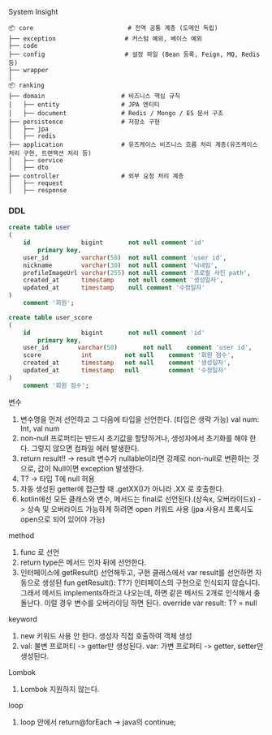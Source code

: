 System Insight

```
📦 core                          # 전역 공통 계층 (도메인 독립)
├── exception                   # 커스텀 예외, 베이스 예외
├── code
├── config                      # 설정 파일 (Bean 등록, Feign, MQ, Redis 등)
├── wrapper
│
📦 ranking
├── domain                     # 비즈니스 핵심 규칙
│   ├── entity                 # JPA 엔티티
│   ├── document               # Redis / Mongo / ES 문서 구조
├── persistence                # 저장소 구현
│   ├── jpa
│   ├── redis
├── application                # 유즈케이스 비즈니스 흐름 처리 계층(유즈케이스 처리 구현, 트랜잭션 처리 등)
│   ├── service
│   ├── dto
├── controller                 # 외부 요청 처리 계층
│   ├── request
│   ├── response
```

### DDL
```sql
create table user
(
    id              bigint       not null comment 'id'
        primary key,
    user_id         varchar(50)  not null comment 'user id',
    nickname        varchar(30)  not null comment '닉네임',
    profileImageUrl varchar(255) not null comment '프로필 사진 path',
    created_at      timestamp    not null comment '생성일자',
    updated_at      timestamp    null comment '수정일자'
)
    comment '회원';
```

```sql
create table user_score
(
    id              bigint       not null comment 'id'
        primary key,
    user_id        varchar(50)       not null    comment 'user id',
    score           int         not null    comment '회원 점수',
    created_at      timestamp   not null    comment '생성일자',
    updated_at      timestamp   null        comment '수정일자'
)
    comment '회원 점수';
```



변수
1. 변수명을 먼저 선언하고 그 다음에 타입을 선언한다. (타입은 생략 가능) val num: Int, val num
2. non-null 프로퍼티는 반드시 초기값을 할당하거나, 생성자에서 초기화를 해야 한다. 그렇지 않으면 컴파일 에러 발생한다.
3. return result!! -> result 변수가 nullable이라면 강제로 non-null로 변환하는 것으로, 값이 Null이면 exception 발생한다.
4. T? -> 타입 T에 null 허용
5. 자동 생성된 getter에 접근할 때 .getXX()가 아니라 .XX 로 호출한다.
6. kotlin에선 모든 클래스와 변수, 메서드는 final로 선언된다.(상속x, 오버라이드x) -> 상속 및 오버라이드 가능하게 하려면 open 키워드 사용 (jpa 사용시 프록시도 open으로 되어 있어야 가능)

method 
1. func 로 선언
2. return type은 메서드 인자 뒤에 선언한다.
3. 인터페이스에 getResult() 선언해두고, 구현 클래스에서 var result를 선언하면 자동으로 생성된 fun getResult(): T?가 인터페이스의 구현으로 인식되지 않습니다. 그래서 메서드 implements하라고 나오는데, 하면 같은 메서드 2개로 인식해서 충돌난다. 이럴 경우 변수를 오버라이딩 하면 된다. override var result: T? = null

keyword
1. new 키워드 사용 안 한다. 생성자 직접 호출하여 객체 생성
2. val: 불변 프로퍼티 -> getter만 생성된다. var: 가변 프로퍼티 -> getter, setter만 생성된다.

Lombok
1. Lombok 지원하지 않는다.

loop
1. loop 안에서 return@forEach -> java의 continue;